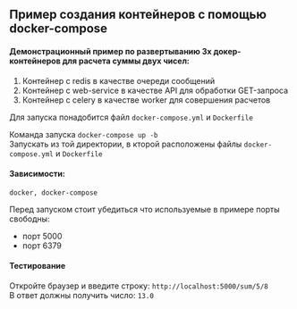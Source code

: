 ## Пример создания контейнеров с помощью docker-compose

#### Демонстрационный пример по развертыванию 3х докер-контейнеров для расчета суммы двух чисел: 
1. Контейнер с redis в качестве очереди сообщений
2. Контейнер с web-service в качестве API для обработки GET-запроса
3. Контейнер с celery в качестве worker для совершения расчетов

Для запуска понадобится файл `docker-compose.yml` и `Dockerfile`

Команда запуска `docker-compose up -b` \
Запускать из той директории, в кторой расположены файлы `docker-compose.yml` и `Dockerfile`

#### Зависимости: 
    docker, docker-compose

Перед запуском стоит убедиться что используемые в примере порты свободны: 
- порт 5000
- порт 6379

#### Тестирование
Откройте браузер и введите строку: `http://localhost:5000/sum/5/8` \
В ответ должны получить число: `13.0`